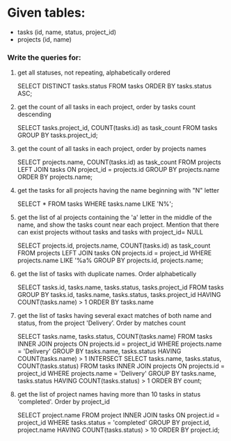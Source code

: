 # Given tables:

* tasks (id, name, status, project_id)
* projects (id, name)

### Write the queries for:

1. get all statuses, not repeating, alphabetically ordered

    SELECT DISTINCT tasks.status FROM tasks
    ORDER BY tasks.status ASC;

2. get the count of all tasks in each project, order by tasks count descending

    SELECT tasks.project_id, COUNT(tasks.id) as task_count FROM tasks
    GROUP BY tasks.project_id;

3. get the count of all tasks in each project, order by projects names

    SELECT projects.name, COUNT(tasks.id) as task_count FROM projects
    LEFT JOIN tasks ON project_id = projects.id
    GROUP BY projects.name
    ORDER BY projects.name;

4. get the tasks for all projects having the name beginning with "N" letter

    SELECT * FROM tasks WHERE tasks.name LIKE 'N%';

5. get the list of al projects containing the 'a' letter in the middle of the name, and show the tasks count near each project. Mention that there can exist projects without tasks and tasks with project_id= NULL

    SELECT projects.id, projects.name, COUNT(tasks.id) as task_count FROM projects
    LEFT JOIN tasks ON projects.id = project_id 
    WHERE projects.name LIKE '%a% 
    GROUP BY projects.id, projects.name;

6. get the list of tasks with duplicate names. Order alphabetically

    SELECT tasks.id, tasks.name, tasks.status, tasks.project_id FROM tasks
    GROUP BY tasks.id, tasks.name, tasks.status, tasks.project_id
    HAVING COUNT(tasks.name) > 1
    ORDER BY tasks.name

7. get the list of tasks having several exact matches of both name and status, from the project 'Delivery’. Order by matches count

    SELECT tasks.name, tasks.status, COUNT(tasks.name) FROM tasks
    INNER JOIN projects ON projects.id = project_id
    WHERE projects.name = 'Delivery'
    GROUP BY tasks.name, tasks.status
    HAVING COUNT(tasks.name) > 1
    INTERSECT
    SELECT tasks.name, tasks.status, COUNT(tasks.status) FROM tasks
    INNER JOIN projects ON projects.id = project_id
    WHERE projects.name = 'Delivery'
    GROUP BY tasks.name, tasks.status
    HAVING COUNT(tasks.status) > 1
    ORDER BY count;

8. get the list of project names having more than 10 tasks in status 'completed'. Order by project_id

    SELECT project.name FROM project
    INNER JOIN tasks ON project.id = project_id
    WHERE tasks.status = 'completed'
    GROUP BY project.id, project.name
    HAVING COUNT(tasks.status) > 10
    ORDER BY project.id;
